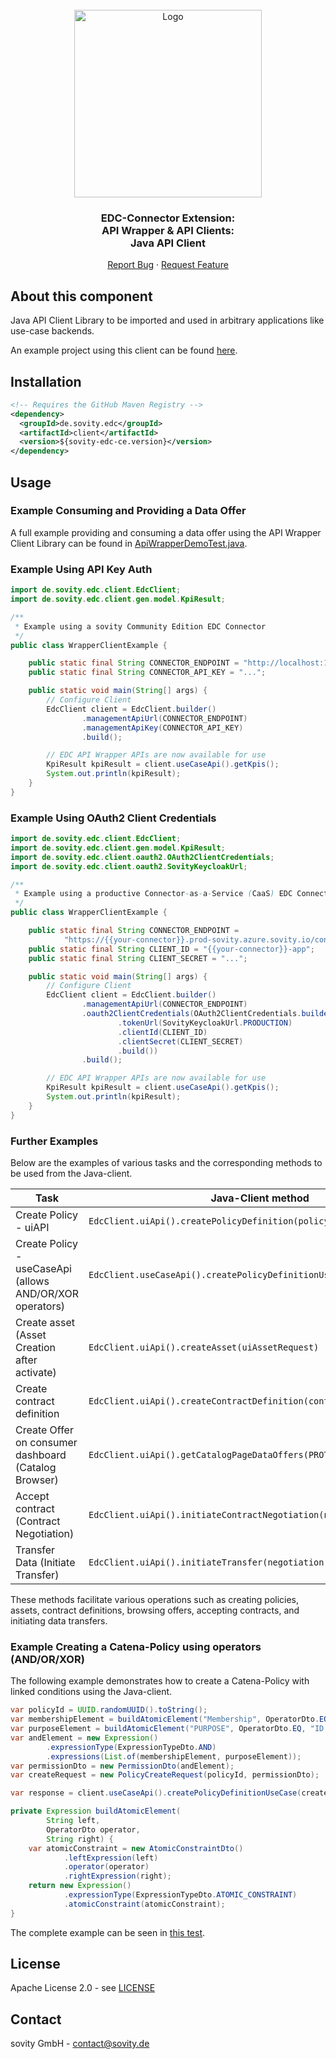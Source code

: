<!-- PROJECT LOGO -->
<br />
<div align="center">
  <a href="https://github.com/sovity/edc-ce">
    <img src="https://raw.githubusercontent.com/sovity/edc-ui/main/src/assets/images/sovity_logo.svg" alt="Logo" width="300">
  </a>

<h3 align="center">EDC-Connector Extension:<br />API Wrapper &amp; API Clients:<br />Java API Client</h3>

  <p align="center">
    <a href="https://github.com/sovity/edc-ce/issues/new?template=bug_report.md">Report Bug</a>
    ·
    <a href="https://github.com/sovity/edc-ce/issues/new?template=feature_request.md">Request Feature</a>
  </p>
</div>

## About this component

Java API Client Library to be imported and used in arbitrary applications like use-case backends.

An example project using this client can be found [here](../java-client-example).

## Installation

```xml
<!-- Requires the GitHub Maven Registry -->
<dependency>
  <groupId>de.sovity.edc</groupId>
  <artifactId>client</artifactId>
  <version>${sovity-edc-ce.version}</version>
</dependency>
```

## Usage

### Example Consuming and Providing a Data Offer

A full example providing and consuming a data offer using the API Wrapper Client Library can be found
in [ApiWrapperDemoTest.java](../../../../tests/src/test/java/de/sovity/edc/e2e/ApiWrapperDemoTest.java).

### Example Using API Key Auth

```java
import de.sovity.edc.client.EdcClient;
import de.sovity.edc.client.gen.model.KpiResult;

/**
 * Example using a sovity Community Edition EDC Connector
 */
public class WrapperClientExample {

    public static final String CONNECTOR_ENDPOINT = "http://localhost:11002/api/management/v2";
    public static final String CONNECTOR_API_KEY = "...";

    public static void main(String[] args) {
        // Configure Client
        EdcClient client = EdcClient.builder()
                .managementApiUrl(CONNECTOR_ENDPOINT)
                .managementApiKey(CONNECTOR_API_KEY)
                .build();

        // EDC API Wrapper APIs are now available for use
        KpiResult kpiResult = client.useCaseApi().getKpis();
        System.out.println(kpiResult);
    }
}

```

### Example Using OAuth2 Client Credentials

```java
import de.sovity.edc.client.EdcClient;
import de.sovity.edc.client.gen.model.KpiResult;
import de.sovity.edc.client.oauth2.OAuth2ClientCredentials;
import de.sovity.edc.client.oauth2.SovityKeycloakUrl;

/**
 * Example using a productive Connector-as-a-Service (CaaS) EDC Connector
 */
public class WrapperClientExample {

    public static final String CONNECTOR_ENDPOINT =
            "https://{{your-connector}}.prod-sovity.azure.sovity.io/control/data";
    public static final String CLIENT_ID = "{{your-connector}}-app";
    public static final String CLIENT_SECRET = "...";

    public static void main(String[] args) {
        // Configure Client
        EdcClient client = EdcClient.builder()
                .managementApiUrl(CONNECTOR_ENDPOINT)
                .oauth2ClientCredentials(OAuth2ClientCredentials.builder()
                        .tokenUrl(SovityKeycloakUrl.PRODUCTION)
                        .clientId(CLIENT_ID)
                        .clientSecret(CLIENT_SECRET)
                        .build())
                .build();

        // EDC API Wrapper APIs are now available for use
        KpiResult kpiResult = client.useCaseApi().getKpis();
        System.out.println(kpiResult);
    }
}
```

### Further Examples

Below are the examples of various tasks and the corresponding methods to be used from the Java-client.

| Task                                                 | Java-Client method                                                      |
|------------------------------------------------------|-------------------------------------------------------------------------|
| Create Policy - uiAPI                   | `EdcClient.uiApi().createPolicyDefinition(policyDefinition)`            |
| Create Policy - useCaseApi (allows AND/OR/XOR operators) | `EdcClient.useCaseApi().createPolicyDefinitionUseCase(createRequest)`            |
| Create asset (Asset Creation after activate)         | `EdcClient.uiApi().createAsset(uiAssetRequest)`                         |
| Create contract definition                           | `EdcClient.uiApi().createContractDefinition(contractDefinition)`        |
| Create Offer on consumer dashboard (Catalog Browser) | `EdcClient.uiApi().getCatalogPageDataOffers(PROTOCOL_ENDPOINT)`         |
| Accept contract (Contract Negotiation)               | `EdcClient.uiApi().initiateContractNegotiation(negotiationRequest)`     |
| Transfer Data (Initiate Transfer)                    | `EdcClient.uiApi().initiateTransfer(negotiation)`                       |

These methods facilitate various operations such as creating policies, assets, contract definitions, browsing offers, accepting contracts, and initiating data transfers.

### Example Creating a Catena-Policy using operators (AND/OR/XOR)

The following example demonstrates how to create a Catena-Policy with linked conditions using the Java-client.

```java
var policyId = UUID.randomUUID().toString();
var membershipElement = buildAtomicElement("Membership", OperatorDto.EQ, "active");
var purposeElement = buildAtomicElement("PURPOSE", OperatorDto.EQ, "ID 3.1 Trace");
var andElement = new Expression()
        .expressionType(ExpressionTypeDto.AND)
        .expressions(List.of(membershipElement, purposeElement));
var permissionDto = new PermissionDto(andElement);
var createRequest = new PolicyCreateRequest(policyId, permissionDto);

var response = client.useCaseApi().createPolicyDefinitionUseCase(createRequest);

private Expression buildAtomicElement(
        String left,
        OperatorDto operator,
        String right) {
    var atomicConstraint = new AtomicConstraintDto()
            .leftExpression(left)
            .operator(operator)
            .rightExpression(right);
    return new Expression()
            .expressionType(ExpressionTypeDto.ATOMIC_CONSTRAINT)
            .atomicConstraint(atomicConstraint);
}
```

The complete example can be seen in [this test](https://github.com/sovity/edc-ce/blob/main/extensions/wrapper/wrapper/src/test/java/de/sovity/edc/ext/wrapper/api/usecase/PolicyDefinitionApiServiceTest.java).

## License

Apache License 2.0 - see [LICENSE](../../../../LICENSE)

## Contact

sovity GmbH - contact@sovity.de
